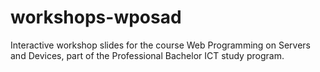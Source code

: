 # workshops-wposad
Interactive workshop slides for the course Web Programming on Servers and Devices, part of the Professional Bachelor ICT study program.
